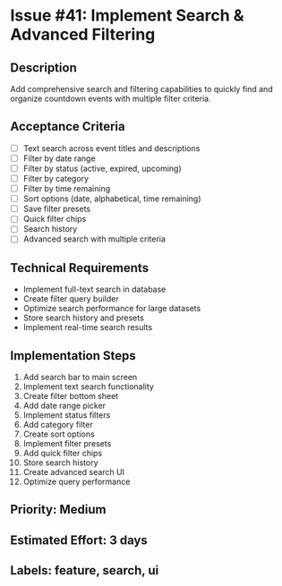 # Issue #41: Implement Search & Advanced Filtering

## Description
Add comprehensive search and filtering capabilities to quickly find and organize countdown events with multiple filter criteria.

## Acceptance Criteria
- [ ] Text search across event titles and descriptions
- [ ] Filter by date range
- [ ] Filter by status (active, expired, upcoming)
- [ ] Filter by category
- [ ] Filter by time remaining
- [ ] Sort options (date, alphabetical, time remaining)
- [ ] Save filter presets
- [ ] Quick filter chips
- [ ] Search history
- [ ] Advanced search with multiple criteria

## Technical Requirements
- Implement full-text search in database
- Create filter query builder
- Optimize search performance for large datasets
- Store search history and presets
- Implement real-time search results

## Implementation Steps
1. Add search bar to main screen
2. Implement text search functionality
3. Create filter bottom sheet
4. Add date range picker
5. Implement status filters
6. Add category filter
7. Create sort options
8. Implement filter presets
9. Add quick filter chips
10. Store search history
11. Create advanced search UI
12. Optimize query performance

## Priority: Medium
## Estimated Effort: 3 days
## Labels: feature, search, ui